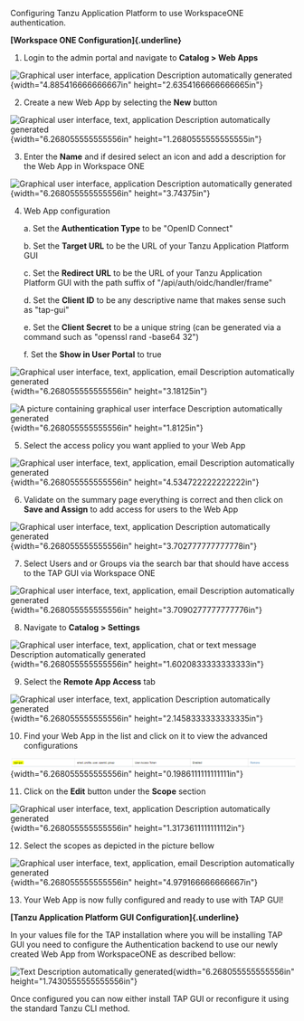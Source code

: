 Configuring Tanzu Application Platform to use WorkspaceONE
authentication.

**[Workspace ONE Configuration]{.underline}**

1.  Login to the admin portal and navigate to **Catalog \> Web Apps**

![Graphical user interface, application Description automatically
generated](./images//media/image1.png){width="4.885416666666667in"
height="2.6354166666666665in"}

2.  Create a new Web App by selecting the **New** button

![Graphical user interface, text, application Description automatically
generated](./images//media/image2.png){width="6.268055555555556in"
height="1.2680555555555555in"}

3.  Enter the **Name** and if desired select an icon and add a
    description for the Web App in Workspace ONE

![Graphical user interface, application Description automatically
generated](./images//media/image3.png){width="6.268055555555556in"
height="3.74375in"}

4.  Web App configuration

    a.  Set the **Authentication Type** to be "OpenID Connect"

    b.  Set the **Target URL** to be the URL of your Tanzu Application
        Platform GUI

    c.  Set the **Redirect URL** to be the URL of your Tanzu Application
        Platform GUI with the path suffix of
        "/api/auth/oidc/handler/frame"

    d.  Set the **Client ID** to be any descriptive name that makes
        sense such as "tap-gui"

    e.  Set the **Client Secret** to be a unique string (can be
        generated via a command such as "openssl rand -base64 32")

    f.  Set the **Show in User Portal** to true

![Graphical user interface, text, application, email Description
automatically
generated](./images//media/image4.png){width="6.268055555555556in"
height="3.18125in"}

![A picture containing graphical user interface Description
automatically
generated](./images//media/image5.png){width="6.268055555555556in"
height="1.8125in"}

5.  Select the access policy you want applied to your Web App

![Graphical user interface, text, application, email Description
automatically
generated](./images//media/image6.png){width="6.268055555555556in"
height="4.534722222222222in"}

6.  Validate on the summary page everything is correct and then click on
    **Save and Assign** to add access for users to the Web App

![Graphical user interface, text, application Description automatically
generated](./images//media/image7.png){width="6.268055555555556in"
height="3.702777777777778in"}

7.  Select Users and or Groups via the search bar that should have
    access to the TAP GUI via Workspace ONE

![Graphical user interface, text, application, email Description
automatically
generated](./images//media/image8.png){width="6.268055555555556in"
height="3.7090277777777776in"}

8.  Navigate to **Catalog \> Settings**

![Graphical user interface, text, application, chat or text message
Description automatically
generated](./images//media/image9.png){width="6.268055555555556in"
height="1.6020833333333333in"}

9.  Select the **Remote App Access** tab

![Graphical user interface, text, application Description automatically
generated](./images//media/image10.png){width="6.268055555555556in"
height="2.1458333333333335in"}

10. Find your Web App in the list and click on it to view the advanced
    configurations

![](./images//media/image11.png){width="6.268055555555556in"
height="0.1986111111111111in"}

11. Click on the **Edit** button under the **Scope** section

![Graphical user interface, text, application Description automatically
generated](./images//media/image12.png){width="6.268055555555556in"
height="1.3173611111111112in"}

12. Select the scopes as depicted in the picture bellow

![Graphical user interface, text, application, email Description
automatically
generated](./images//media/image13.png){width="6.268055555555556in"
height="4.979166666666667in"}

13. Your Web App is now fully configured and ready to use with TAP GUI!

**[Tanzu Application Platform GUI Configuration]{.underline}**

In your values file for the TAP installation where you will be
installing TAP GUI you need to configure the Authentication backend to
use our newly created Web App from WorkspaceONE as described bellow:

![Text Description automatically
generated](./images//media/image14.png){width="6.268055555555556in"
height="1.7430555555555556in"}

Once configured you can now either install TAP GUI or reconfigure it
using the standard Tanzu CLI method.
